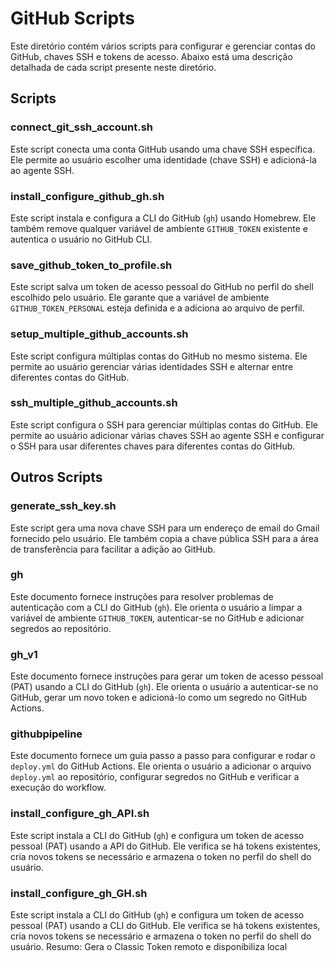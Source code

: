 # GitHub Scripts

Este diretório contém vários scripts para configurar e gerenciar contas do GitHub, chaves SSH e tokens de acesso. Abaixo está uma descrição detalhada de cada script presente neste diretório.

## Scripts

### connect_git_ssh_account.sh
Este script conecta uma conta GitHub usando uma chave SSH específica. Ele permite ao usuário escolher uma identidade (chave SSH) e adicioná-la ao agente SSH.

### install_configure_github_gh.sh
Este script instala e configura a CLI do GitHub (`gh`) usando Homebrew. Ele também remove qualquer variável de ambiente `GITHUB_TOKEN` existente e autentica o usuário no GitHub CLI.

### save_github_token_to_profile.sh
Este script salva um token de acesso pessoal do GitHub no perfil do shell escolhido pelo usuário. Ele garante que a variável de ambiente `GITHUB_TOKEN_PERSONAL` esteja definida e a adiciona ao arquivo de perfil.

### setup_multiple_github_accounts.sh
Este script configura múltiplas contas do GitHub no mesmo sistema. Ele permite ao usuário gerenciar várias identidades SSH e alternar entre diferentes contas do GitHub.

### ssh_multiple_github_accounts.sh
Este script configura o SSH para gerenciar múltiplas contas do GitHub. Ele permite ao usuário adicionar várias chaves SSH ao agente SSH e configurar o SSH para usar diferentes chaves para diferentes contas do GitHub.

## Outros Scripts

### generate_ssh_key.sh
Este script gera uma nova chave SSH para um endereço de email do Gmail fornecido pelo usuário. Ele também copia a chave pública SSH para a área de transferência para facilitar a adição ao GitHub.

### gh
Este documento fornece instruções para resolver problemas de autenticação com a CLI do GitHub (`gh`). Ele orienta o usuário a limpar a variável de ambiente `GITHUB_TOKEN`, autenticar-se no GitHub e adicionar segredos ao repositório.

### gh_v1
Este documento fornece instruções para gerar um token de acesso pessoal (PAT) usando a CLI do GitHub (`gh`). Ele orienta o usuário a autenticar-se no GitHub, gerar um novo token e adicioná-lo como um segredo no GitHub Actions.

### githubpipeline
Este documento fornece um guia passo a passo para configurar e rodar o `deploy.yml` do GitHub Actions. Ele orienta o usuário a adicionar o arquivo `deploy.yml` ao repositório, configurar segredos no GitHub e verificar a execução do workflow.

### install_configure_gh_API.sh
Este script instala a CLI do GitHub (`gh`) e configura um token de acesso pessoal (PAT) usando a API do GitHub. Ele verifica se há tokens existentes, cria novos tokens se necessário e armazena o token no perfil do shell do usuário.

### install_configure_gh_GH.sh
Este script instala a CLI do GitHub (`gh`) e configura um token de acesso pessoal (PAT) usando a CLI do GitHub. Ele verifica se há tokens existentes, cria novos tokens se necessário e armazena o token no perfil do shell do usuário.
Resumo: Gera o Classic Token remoto e disponibiliza local